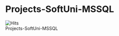 # Projects-SoftUni-MSSQL
![Hits](https://hits.seeyoufarm.com/api/count/incr/badge.svg?url=https%3A%2F%2Fgithub.com%2Fvebili%2FProjects-SoftUni-MSSQL&count_bg=%2379C83D&title_bg=%23555555&icon=github.svg&icon_color=%23E7E7E7&title=Visitor+hits&edge_flat=false)<br/>
Projects-SoftUni-MSSQL<br/>
<br/>
<br/>
<br/>
<br/>
<br/>
<br/>
